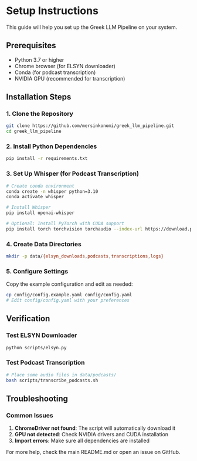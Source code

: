 # Setup Instructions

This guide will help you set up the Greek LLM Pipeline on your system.

## Prerequisites

- Python 3.7 or higher
- Chrome browser (for ELSYN downloader)
- Conda (for podcast transcription)
- NVIDIA GPU (recommended for transcription)

## Installation Steps

### 1. Clone the Repository

```bash
git clone https://github.com/mersinkonomi/greek_llm_pipeline.git
cd greek_llm_pipeline
```

### 2. Install Python Dependencies

```bash
pip install -r requirements.txt
```

### 3. Set Up Whisper (for Podcast Transcription)

```bash
# Create conda environment
conda create -n whisper python=3.10
conda activate whisper

# Install Whisper
pip install openai-whisper

# Optional: Install PyTorch with CUDA support
pip install torch torchvision torchaudio --index-url https://download.pytorch.org/whl/cu118
```

### 4. Create Data Directories

```bash
mkdir -p data/{elsyn_downloads,podcasts,transcriptions,logs}
```

### 5. Configure Settings

Copy the example configuration and edit as needed:

```bash
cp config/config.example.yaml config/config.yaml
# Edit config/config.yaml with your preferences
```

## Verification

### Test ELSYN Downloader

```bash
python scripts/elsyn.py
```

### Test Podcast Transcription

```bash
# Place some audio files in data/podcasts/
bash scripts/transcribe_podcasts.sh
```

## Troubleshooting

### Common Issues

1. **ChromeDriver not found**: The script will automatically download it
2. **GPU not detected**: Check NVIDIA drivers and CUDA installation
3. **Import errors**: Make sure all dependencies are installed

For more help, check the main README.md or open an issue on GitHub.

